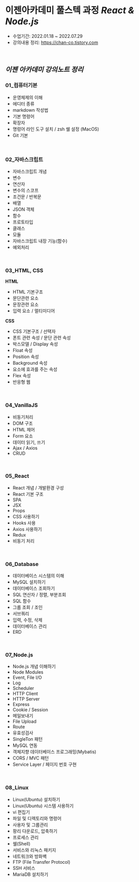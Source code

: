 # 이젠아카데미 풀스텍 과정 _React & Node.js_
- 수업기간: 2022.01.18 ~ 2022.07.29
- 강의내용 정리: <a href="https://chan-co.tistory.com/" target="_blank">https://chan-co.tistory.com</a>



<br />

## **_이젠 아카데미 강의노트 정리_**

### 01_컴퓨터기본

* 운영체제의 이해
* 에디터 종류
* markdown 작성법
* 기본 명령어
* 확장자
* 명렁어 라인 도구 설치 / zsh 쉘 설정 (MacOS)
* Git 기본

<br />

### 02_자바스크립트

* 자바스크립트 개념
* 변수
* 연산자
* 변수의 스코프
* 조건문 / 반복문
* 배열
* JSON 객체
* 함수
* 프로토타입
* 클래스
* 모듈
* 자바스크립트 내장 기능(함수)
* 예외처리

<br />

### 03_HTML, CSS

**HTML**

* HTML 기본구조
* 문단관련 요소
* 문장관련 요소
* 입력 요소 / 멀티미디어


**CSS**

* CSS 기본구조 / 선택자
* 폰트 관련 속성 / 문단 관련 속성
* 박스모델 / Display 속성
* Float 속성
* Position 속성
* Background 속성
* 요소에 효과를 주는 속성
* Flex 속성
* 반응형 웹

<br />

### 04_VanillaJS

* 비동기처리
* DOM 구조
* HTML 제어
* Form 요소
* 데이터 읽기, 쓰기
* Ajax / Axios
* CRUD

<br />

### 05_React

* React 개념 / 개발환경 구성
* React 기본 구조
* SPA
* JSX
* Props
* CSS 사용하기
* Hooks 사용
* Axios 사용하기
* Redux
* 비동기 처리

<br />

### 06_Database

* 데이터베이스 시스템의 이해
* MySQL 설치하기
* 데이터베이스 조회하기
* SQL 연산자 / 정렬, 부분조회
* SQL 함수
* 그룹 조회 / 조인
* 서브쿼리
* 입력, 수정, 삭제
* 데이터베이스 관리
* ERD

<br />

### 07_Node.js

* Node.js 개념 이해하기
* Node Modules
* Event, File I/O
* Log
* Scheduler
* HTTP Client
* HTTP Server
* Express
* Cookie / Session
* 메일보내기
* File Upload
* Route
* 유효성검사
* SingleTon 패턴
* MySQL 연동
* 객체지향 데이터베이스 프로그래밍(Mybatis)
* CORS / MVC 패턴
* Service Layer / 페이지 번호 구현

<br />

### 08_Linux

* Linux(Ubuntu) 설치하기
* Linux(Ubuntu) 시스템 사용하기
* vi 편집기
* 파일 및 디렉토리와 명령어
* 사용자 및 그룹관리
* 팡리 다운로드, 압축하기
* 프로세스 관리
* 쉘(Shell)
* 서비스와 리눅스 패키지
* 네트워크와 방화벽
* FTP (File Transfer Protocol)
* SSH 서비스
* MariaDB 설치하기